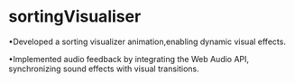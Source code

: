 # sortingVisualiser

•Developed a sorting visualizer animation,enabling dynamic visual effects.

•Implemented audio feedback by integrating the Web Audio API, synchronizing sound effects with visual transitions.
